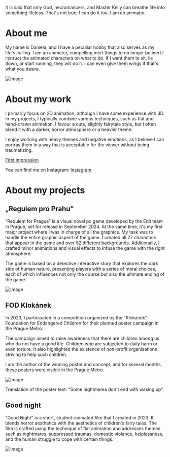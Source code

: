 It is said that only God, necromancers, and Master Kelly can breathe life into something lifeless. That's not true; I can do it too. I am an animator.

# About me
My name is Daniela, and I have a peculiar hobby that also serves as my life's calling. I am an animator, compelling inert things to no longer be inert.I instruct the animated characters on what to do. If I want them to sit, lie down, or start running, they will do it. I can even give them wings if that's what you desire.

 
![image](https://github.com/Iris711/AJ/assets/149763594/13ee2cc0-413e-4181-be02-e80439222248)


# About my work
I primarily focus on 2D animation, although I have some experience with 3D. In my projects, I typically combine various techniques, such as flat and hand-drawn animation. I favour a cute, slightly fairytale style, but I often blend it with a darker, horror atmosphere or a heavier theme.

I enjoy working with heavy themes and negative emotions, as I believe I can portray them in a way that is acceptable for the viewer without being traumatizing. 

 [First impression](https://drive.google.com/file/d/1itV0QAvNS6SqubPOmw-Hnu9Ed4RNZvnY/view?usp=drive_link)

You can find me on Instagram:
 [Instagram](https://drive.google.com/file/d/1itV0QAvNS6SqubPOmw-Hnu9Ed4RNZvnY/view?usp=drive_link)


# About my projects

## „Reguiem pro Prahu“

“Requiem for Prague” is a visual novel pc game developed by the Edit team in Prague, set for release in September 2024. At the same time, it's my first major project where I was in charge of all the graphics.
My task was to handle the entire graphic aspect of the game. I created all 27 characters that appear in the game and over 52 different backgrounds. Additionally, I crafted minor animations and visual effects to infuse the game with the right atmosphere.

The game is based on a detective interactive story that explores the dark side of human nature, presenting players with a series of moral choices, each of which influences not only the course but also the ultimate ending of the game.


![image](https://github.com/Iris711/AJ/assets/149763594/9d02a4fa-b6f8-4a75-8b6a-4ac306fd1c58)

## FOD Klokánek

In 2023, I participated in a competition organized by the "Klokánek" Foundation for Endangered Children for their planned poster campaign in the Prague Metro.

The campaign aimed to raise awareness that there are children among us who do not have a good life. Children who are subjected to daily harm or even torture. It also highlighted the existence of non-profit organizations striving to help such children.

I am the author of the winning poster and concept, and for several months, these posters were visible in the Prague Metro.


![image](https://github.com/Iris711/AJ/assets/149763594/620c56c3-25c9-406d-a244-168ea55598dd)

Translation of the poster text: "Some nightmares don't end with waking up".

## Good night

"Good Night" is a short, student-animated film that I created in 2023. It blends horror aesthetics with the aesthetics of children's fairy tales. The film is crafted using the technique of flat animation and addresses themes such as nightmares, suppressed traumas, domestic violence, helplessness, and the human struggle to cope with certain things.


![image](https://github.com/Iris711/AJ/assets/149763594/72170651-1695-400d-9252-5c9d5582d4ec)
